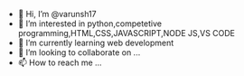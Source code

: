 - 👋 Hi, I’m @varunsh17
- 👀 I’m interested in python,competetive programming,HTML,CSS,JAVASCRIPT,NODE JS,VS CODE
- 🌱 I’m currently learning web development
- 💞️ I’m looking to collaborate on ...
- 📫 How to reach me ...

<!---
varunsh17/varunsh17 is a ✨ special ✨ repository because its `README.md` (this file) appears on your GitHub profile.
You can click the Preview link to take a look at your changes.
--->
